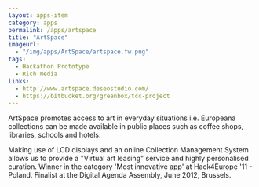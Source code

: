 ```yaml
---
layout: apps-item
category: apps
permalink: /apps/artspace
title: "ArtSpace"
imageurl:
  - "/img/apps/ArtSpace/artspace.fw.png"
tags:
  - Hackathon Prototype
  - Rich media
links:
  - http://www.artspace.deseostudio.com/
  - https://bitbucket.org/greenbox/tcc-project
---
```


ArtSpace promotes access to art in everyday situations i.e. Europeana collections can be made available in public places such as coffee shops, libraries, schools and hotels.

Making use of LCD displays and an online Collection Management System allows us to provide a "Virtual art leasing" service and highly personalised curation. Winner in the category 'Most innovative app' at Hack4Europe '11 - Poland. Finalist at the Digital Agenda Assembly, June 2012, Brussels.
